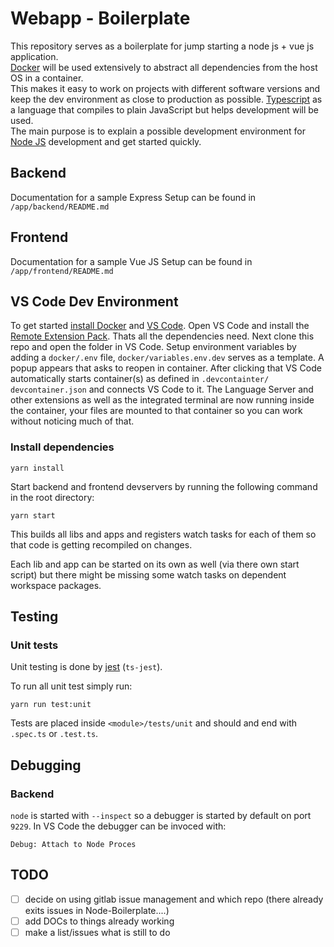 # Webapp - Boilerplate

This repository serves as a boilerplate for jump starting a node js + vue js application.\
[Docker](https://www.docker.com/) will be used extensively to abstract all
dependencies from the host OS in a container.\
This makes it easy to work on projects with different software versions and keep
the dev environment as close to production as possible.
[Typescript](https://www.typescriptlang.org) as a language that compiles to plain
JavaScript but helps development will be used. \
The main purpose is to explain a possible development environment for
[Node JS](https://nodejs.org/en/) development and get started quickly.

## Backend

Documentation for a sample Express Setup can be found in `/app/backend/README.md`

## Frontend

Documentation for a sample Vue JS Setup can be found in `/app/frontend/README.md`

## VS Code Dev Environment

To get started [install Docker](https://docs.docker.com/install/) and
[VS Code](https://code.visualstudio.com/). Open VS Code and install the
[Remote Extension Pack](https://marketplace.visualstudio.com/items?itemName=ms-vscode-remote.vscode-remote-extensionpack).
Thats all the dependencies need. Next clone this repo and open the folder in
VS Code.
Setup environment variables by adding a `docker/.env` file, `docker/variables.env.dev` serves as a template.
A popup appears that asks to reopen in container.
After clicking that VS Code automatically starts container(s) as defined in `.devcontainter/ devcontainer.json` and connects VS Code to it. The Language Server and other
extensions as well as the integrated terminal are now running inside the container,
your files are mounted to that container so you can work without noticing much of that.

### Install dependencies

```
yarn install
```

Start backend and frontend devservers by running the following command in the root directory:

```
yarn start
```

This builds all libs and apps and registers watch tasks for each of them so that
code is getting recompiled on changes.

Each lib and app can be started on its own as well (via there own start script)
but there might be missing some watch tasks on dependent workspace packages.

## Testing

### Unit tests

Unit testing is done by [jest](https://jestjs.io/) (`ts-jest`).

To run all unit test simply run:

```
yarn run test:unit
```

Tests are placed inside `<module>/tests/unit` and should and end with `.spec.ts` or `.test.ts`.

## Debugging

### Backend

`node` is started with `--inspect` so a debugger is started by default on port `9229`.
In VS Code the debugger can be invoced with:

```
Debug: Attach to Node Proces
```

## TODO

- [ ] decide on using gitlab issue management and which repo (there already exits issues in Node-Boilerplate....)
- [ ] add DOCs to things already working
- [ ] make a list/issues what is still to do
